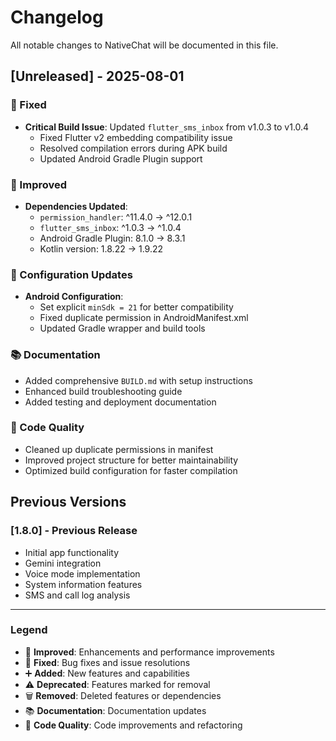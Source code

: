 # Changelog

All notable changes to NativeChat will be documented in this file.

## [Unreleased] - 2025-08-01

### 🔧 Fixed
- **Critical Build Issue**: Updated `flutter_sms_inbox` from v1.0.3 to v1.0.4
  - Fixed Flutter v2 embedding compatibility issue
  - Resolved compilation errors during APK build
  - Updated Android Gradle Plugin support

### 🚀 Improved
- **Dependencies Updated**:
  - `permission_handler`: ^11.4.0 → ^12.0.1
  - `flutter_sms_inbox`: ^1.0.3 → ^1.0.4
  - Android Gradle Plugin: 8.1.0 → 8.3.1
  - Kotlin version: 1.8.22 → 1.9.22

### 🔧 Configuration Updates
- **Android Configuration**:
  - Set explicit `minSdk = 21` for better compatibility
  - Fixed duplicate permission in AndroidManifest.xml
  - Updated Gradle wrapper and build tools

### 📚 Documentation
- Added comprehensive `BUILD.md` with setup instructions
- Enhanced build troubleshooting guide
- Added testing and deployment documentation

### 🧹 Code Quality
- Cleaned up duplicate permissions in manifest
- Improved project structure for better maintainability
- Optimized build configuration for faster compilation

## Previous Versions

### [1.8.0] - Previous Release
- Initial app functionality
- Gemini integration
- Voice mode implementation
- System information features
- SMS and call log analysis

---

### Legend
- 🚀 **Improved**: Enhancements and performance improvements
- 🔧 **Fixed**: Bug fixes and issue resolutions
- ➕ **Added**: New features and capabilities
- ⚠️ **Deprecated**: Features marked for removal
- 🗑️ **Removed**: Deleted features or dependencies
- 📚 **Documentation**: Documentation updates
- 🧹 **Code Quality**: Code improvements and refactoring
